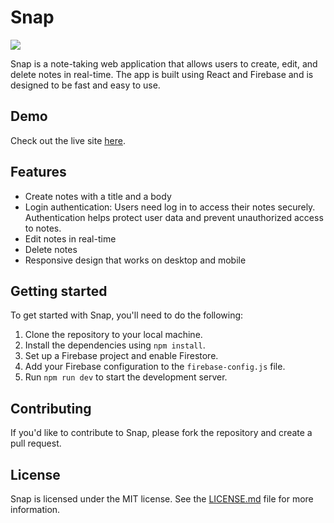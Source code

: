 # Snap

![](https://i.imgur.com/wMoh4US.png)

Snap is a note-taking web application that allows users to create, edit, and delete notes in real-time. The app is built using React and Firebase and is designed to be fast and easy to use.

## Demo
Check out the live site [here](https://snap-9a847.web.app/).

## Features

- Create notes with a title and a body
- Login authentication: Users need log in to access their notes securely. Authentication helps protect user data and prevent unauthorized access to notes.
- Edit notes in real-time
- Delete notes
- Responsive design that works on desktop and mobile

## Getting started

To get started with Snap, you'll need to do the following:

1. Clone the repository to your local machine.
2. Install the dependencies using `npm install`.
3. Set up a Firebase project and enable Firestore.
4. Add your Firebase configuration to the `firebase-config.js` file.
5. Run `npm run dev` to start the development server.

## Contributing

If you'd like to contribute to Snap, please fork the repository and create a pull request.

## License

Snap is licensed under the MIT license. See the [LICENSE.md](LICENSE.md) file for more information.
